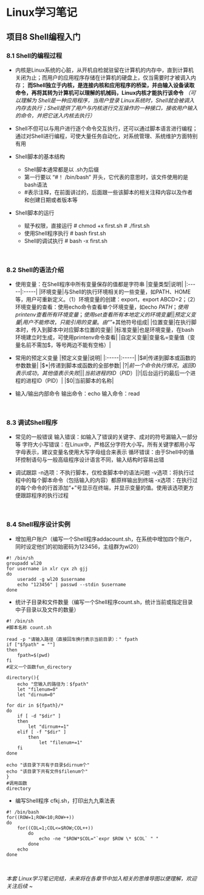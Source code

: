 # Linux学习笔记

## 项目8 Shell编程入门

### 8.1 Shell的编程过程

* 内核是Linux系统的心脏，从开机自检就驻留在计算机的内存中，直到计算机关闭为止；而用户的应用程序存储在计算机的硬盘上，仅当需要时才被调入内存； **而Shell独立于内核，是连接内核和应用程序的桥梁，并由输入设备读取命令，再将其转为计算机可以理解的机械码，Linux内核才能执行该命令**
*（可以理解为 Shell是一种应用程序，当用户登录 Linux系统时，Shell就会被调入内存去执行；Shell提供了用户与内核进行交互操作的一种接口，接收用户输入的命令，并把它送入内核去执行）*

* Shell不但可以与用户进行逐个命令交互执行，还可以通过脚本语言进行编程；通过对Shell进行编程，可使大量任务自动化，对系统管理、系统维护方面特别有用

* Shell脚本的基本结构
	- Shell脚本通常都是以 .sh为后缀
	- 第一行要以 “#！ /bin/bash” 开头，它代表的意思时，该文件使用的是bash语法
	- #表示注释，在前面讲过的，后面跟一些该脚本的相关注释内容以及作者和创建日期或者版本等

* Shell脚本的运行
	- 赋予权限，直接运行
	\# chmod +x first.sh
	\# ./first.sh
	- 使用Shell程序执行
	\# bash first.sh
	- Shell的调试执行
	\# bash -x first.sh

<br/>

### 8.2 Shell的语法介绍

* 使用变量：在Shell程序中所有变量保存的值都是字符串
	|变量类型|说明|
	|:-----|:-----|
	|环境变量|与Shell的执行环境相关的一些变量，如PATH、HOME等，用户可重新定义。（1）环境变量的创建：export，export ABCD=2；（2）环境变量的查看：使用echo命令查看单个环境变量，如echo $PATH；使用printenv查看所有环境变量；使用set查看所有本地定义的环境变量|
	|预定义变量|用户不能修改，只能引用的变量。由“$”+其他符号组成|
	|位置变量|在执行脚本时，传入到脚本中对应脚本位置的变量|
	|标准变量|也是环境变量，在bash环境建立时生成，可使用printenv命令查看|
	|自定义变量|变量名=变量值（变量名前不需加$，等号两边不能有空格）|

* 常用的预定义变量
	|预定义变量|说明|
	|:-----|:-----|
	|$#|传递到脚本或函数的参数数量|
	|$\*|传递到脚本或函数的全部参数|
	|$?|前一个命令执行情况，返回0表示成功，其他值表示失败|
	|$$|当前进程的ID（PID）|
	|$!|后台运行的最后一个进程的进程ID（PID）|
	|$0|当前脚本的名称|

* 输入/输出内部命令
	输出命令：echo
	输入命令：read

<br/>

### 8.3 调试Shell程序

* 常见的一般错误
	输入错误：如输入了错误的关键字、成对的符号漏输入一部分等
	字符大小写错误：在Linux中，严格区分字符大小写。所有关键字都用小写字母表示，建议变量名使用大写字母组合来表示
	循环错误：由于Shell中的循环控制语句与一般高级程序设计语言不同，输入结构时容易出错

* 调试跟踪
	-n选项：不执行脚本，仅检查脚本中的语法问题
	-v选项：将执行过程中的每个脚本命令（包括输入的内容）都原样输出到终端
	-x选项：在执行过的每个命令的行首添加“+”号显示在终端，并显示变量的值。使用该选项更方便跟踪程序的执行过程

<br/>

### 8.4 Shell程序设计实例
* 增加用户账户（编写一个Shell程序addacount.sh，在系统中增加四个账户，同时设定他们的初始密码为123456，主组群为wl20）

```
#! /bin/sh
groupadd wl20
for username in xlr cyx zh gjj
do 
	useradd -g wl20 $username
	echo "123456" | passwd --stdin $username
done
```

* 统计子目录和文件数量（编写一个Shell程序count.sh，统计当前或指定目录中子目录以及文件的数量）

```
#! /bin/sh
#脚本名称 count.sh

read -p "请输入路径（直接回车换行表示当前目录）：" fpath
if ["$fpath" = ""]
then
	fpath=$(pwd)
fi
#定义一个函数fun_directory

directory(){
    echo "您输入的路径为：$fpath"
    let "filenum=0"
    let "dirnum=0"

for dir in ${fpath}/*
do
	if [ -d "$dir" ]
	then
		let "dirnum+=1"
	elif [ -f "$dir" ]
		then
			let "filenum+=1"
	fi
done

echo "该目录下共有子目录$dirnum个"
echo "该目录下共有文件$filenum个"
}
#调用函数
directory
```

* 编写Shell程序 cfkj.sh，打印出九九乘法表

```
#! /bin/bash
for((ROW=1;ROW<10;ROW++))
do
	for((COL=1;COL<=$ROW;COL++))
		do
			echo -ne "$ROW*$COL="`expr $ROW \* $COL` " "
		done
	echo
done
```

<br/>

*本套 Linux学习笔记完结，未来将在各章节中加入相关的思维导图以便理解，欢迎关注后续 ~*